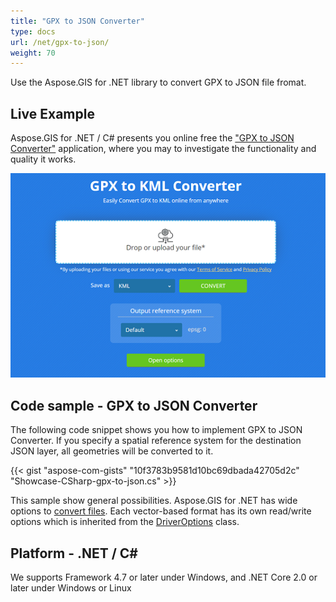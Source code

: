```yaml
---
title: "GPX to JSON Converter"
type: docs
url: /net/gpx-to-json/
weight: 70
---
```


Use the Aspose.GIS for .NET library to convert GPX to JSON file fromat.

## **Live Example**

Aspose.GIS for .NET / C# presents you online free the ["GPX to JSON Converter"](https://products.aspose.app/gis/conversion/gpx-to-json) application, where you may to investigate the functionality and quality it works.

![GPX to JSON Converter App](conversion.png)

## **Code sample - GPX to JSON Converter**

The following code snippet shows you how to implement GPX to JSON Converter. If you specify a spatial reference system for the destination JSON layer, all geometries will be converted to it. 

{{< gist "aspose-com-gists" "10f3783b9581d10bc69dbada42705d2c" "Showcase-CSharp-gpx-to-json.cs" >}}

This sample show general possibilities. Aspose.GIS for .NET has wide options to [convert files](https://docs.aspose.com/gis/net/vector-layers/). Each vector-based format has its own read/write options which is inherited from the [DriverOptions](https://apireference.aspose.com/gis/net/aspose.gis/driveroptions) class.

## **Platform - .NET / C#**

We supports Framework 4.7 or later under Windows, and .NET Core 2.0 or later under Windows or Linux
